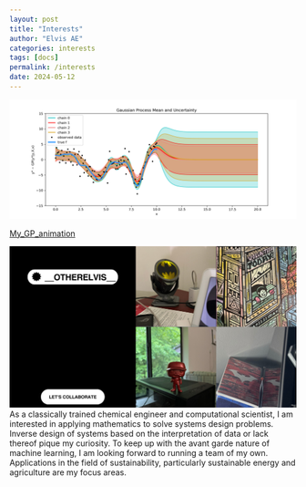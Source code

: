 ```yaml
---
layout: post
title: "Interests"
author: "Elvis AE"
categories: interests
tags: [docs]
permalink: /interests
date: 2024-05-12
---
```


![GPs](img/GP.png)


[My_GP_animation](https://www.canva.com/design/DAGHdhAK1pI/D5TiYZkfpBq5nleAPDDR9Q/watch?utm_content=DAGHdhAK1pI&utm_campaign=designshare&utm_medium=link&utm_source=editor)


![Interests](img/interests3.png)
As a classically trained chemical engineer and computational scientist, I am interested in applying mathematics to solve systems design problems. Inverse design of systems based on the interpretation of data or lack thereof pique my curiosity. To keep up with the avant garde nature of machine learning, I am looking forward to running a team of my own. Applications in the field of sustainability, particularly sustainable energy and agriculture are my focus areas.

